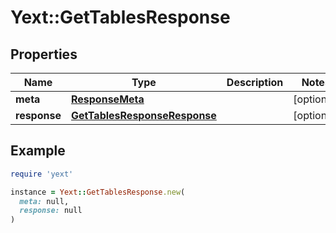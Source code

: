 # Yext::GetTablesResponse

## Properties

| Name | Type | Description | Notes |
| ---- | ---- | ----------- | ----- |
| **meta** | [**ResponseMeta**](ResponseMeta.md) |  | [optional] |
| **response** | [**GetTablesResponseResponse**](GetTablesResponseResponse.md) |  | [optional] |

## Example

```ruby
require 'yext'

instance = Yext::GetTablesResponse.new(
  meta: null,
  response: null
)
```

